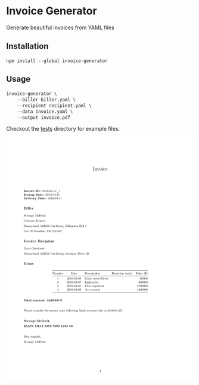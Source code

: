 # Invoice Generator

Generate beautiful invoices from YAML files


## Installation

```
npm install --global invoice-generator
```


## Usage

```shell
invoice-generator \
	--biller biller.yaml \
	--recipient recipient.yaml \
	--data invoice.yaml \
	--output invoice.pdf
```

Checkout the [tests](./tests) directory for example files.


![Example invoice](./examples/invoice.png)
